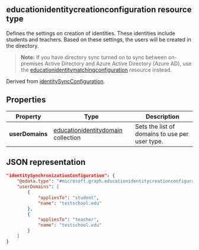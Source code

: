 ## educationidentitycreationconfiguration resource type

Defines the settings on creation of identities. These identities include students and teachers. Based on these settings, the users will be created in the directory.

> **Note:** If you have directory sync turned on to sync between on-premises Active Directory and Azure Active Directory (Azure AD), use the [educationidentitymatchingconfiguration](educationidentitymatchingconfiguration.md) resource instead.

Derived from [identitySyncConfiguration](identitySyncConfiguration.md).

## Properties

| Property | Type | Description |
|-|-|-|
| **userDomains** | [educationidentitydomain](educationidentitydomain.md) collection |  Sets the list of domains to use per user type.  |

## JSON representation

```json
"identitySynchronizationConfiguration": {
    "@odata.type": "#microsoft.graph.educationidentitycreationconfiguration",
    "userDomains": [
        {
            "appliesTo": "student",
            "name": "testschool.edu"
        },
        {
            "appliesTo": "teacher",
            "name": "testschool.edu"
        }
    ]
}
```
